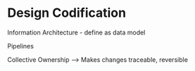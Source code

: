 # Design Codification

Information Architecture - define as data model

Pipelines

Collective Ownership --&gt; Makes changes traceable, reversible

